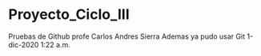 # Proyecto_Ciclo_III
Pruebas de Github profe Carlos Andres Sierra
Ademas ya pudo usar Git 1-dic-2020 1:22 a.m.
